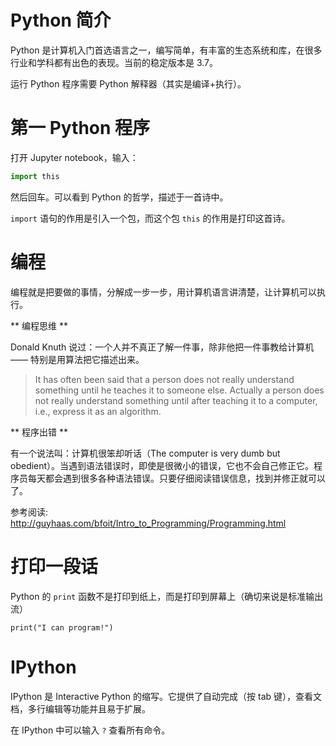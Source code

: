 # Python 简介

Python 是计算机入门首选语言之一，编写简单，有丰富的生态系统和库，在很多行业和学科都有出色的表现。当前的稳定版本是 3.7。

运行 Python 程序需要 Python 解释器（其实是编译+执行）。

# 第一 Python 程序

打开 Jupyter notebook，输入：

```python
import this
```

然后回车。可以看到 Python 的哲学，描述于一首诗中。

`import` 语句的作用是引入一个包，而这个包 `this` 的作用是打印这首诗。

# 编程

编程就是把要做的事情，分解成一步一步，用计算机语言讲清楚，让计算机可以执行。

** 编程思维 **

Donald Knuth 说过：一个人并不真正了解一件事，除非他把一件事教给计算机 —— 特别是用算法把它描述出来。

> It has often been said that a person does not really
> understand something until he teaches it to someone else.
> Actually a person does not really understand something
> until after teaching it to a computer, i.e., express it
> as an algorithm.

** 程序出错 **

有一个说法叫：计算机很笨却听话（The computer is very dumb but obedient）。当遇到语法错误时，即使是很微小的错误，它也不会自己修正它。程序员每天都会遇到很多各种语法错误。只要仔细阅读错误信息，找到并修正就可以了。

参考阅读: http://guyhaas.com/bfoit/Intro_to_Programming/Programming.html

# 打印一段话

Python 的 `print` 函数不是打印到纸上，而是打印到屏幕上（确切来说是标准输出流）

```
print("I can program!")
```

# IPython

IPython 是 Interactive Python 的缩写。它提供了自动完成（按 tab 键），查看文档，多行编辑等功能并且易于扩展。

在 IPython 中可以输入 `?` 查看所有命令。
